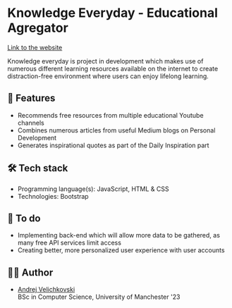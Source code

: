 # Knowledge Everyday - Educational Agregator

[Link to the website](https://andrejvelichkovski.github.io/Educational-Agregator/index.html)

Knowledge everyday is project in development which makes use of numerous different learning resources available on the internet to create distraction-free environment where users can enjoy lifelong learning. 

## 🚀 Features
- Recommends free resources from multiple educational Youtube channels
- Combines numerous articles from useful Medium blogs on Personal Development
- Generates inspirational quotes as part of the Daily Inspiration part

## 🛠 Tech stack
- Programming language(s): JavaScript, HTML & CSS
- Technologies: Bootstrap

## 📝 To do
- Implementing back-end which will allow more data to be gathered, as many free API services limit access
- Creating better, more personalized user experience with user accounts

## 👨‍💻 Author
- [Andrej Velichkovski](http://github.com/andrejvelichkovski) <br /> BSc in Computer Science, University of Manchester '23
